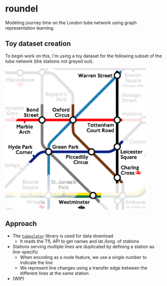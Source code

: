 # roundel

Modeling journey time on the London tube network using graph representation learning.

## Toy dataset creation

To begin work on this, I'm using a toy dataset for the following subset of the tube network
(the stations not greyed out).

![](assets/tube-subnet.png)

## Approach

- The [`tubeulator`][tubeulator] library is used for data download
  - It reads the TfL API to get names and lat./long. of stations
- Stations serving multiple lines are duplicated by defining a station as line-specific
  - When encoding as a node feature, we use a single number to indicate the line
  - We represent line changes using a transfer edge between the different lines at
    the same station
- (WIP)

[tubeulator]: https://github.com/lmmx/tubeulator
